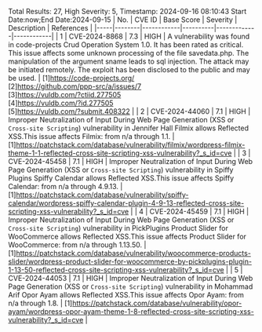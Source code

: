 Total Results: 27, High Severity: 5, Timestamp: 2024-09-16 08:10:43
Start Date:now;End Date:2024-09-15
| No. | CVE ID | Base Score | Severity | Description | References |
|-----|--------|------------|----------|-------------|------------|
| 1 | CVE-2024-8868 | 7.3  | HIGH | A vulnerability was found in code-projects Crud Operation System 1.0. It has been rated as critical. This issue affects some unknown processing of the file savedata.php. The manipulation of the argument sname leads to sql injection. The attack may be initiated remotely. The exploit has been disclosed to the public and may be used. | [1]https://code-projects.org/<br>[2]https://github.com/ppp-src/a/issues/7<br>[3]https://vuldb.com/?ctiid.277505<br>[4]https://vuldb.com/?id.277505<br>[5]https://vuldb.com/?submit.408322 |
| 2 | CVE-2024-44060 | 7.1  | HIGH | Improper Neutralization of Input During Web Page Generation (XSS or `Cross-site Scripting`) vulnerability in Jennifer Hall Filmix allows Reflected XSS.This issue affects Filmix: from n/a through 1.1. | [1]https://patchstack.com/database/vulnerability/filmix/wordpress-filmix-theme-1-1-reflected-cross-site-scripting-xss-vulnerability?_s_id=cve |
| 3 | CVE-2024-45458 | 7.1  | HIGH | Improper Neutralization of Input During Web Page Generation (XSS or `Cross-site Scripting`) vulnerability in Spiffy Plugins Spiffy Calendar allows Reflected XSS.This issue affects Spiffy Calendar: from n/a through 4.9.13. | [1]https://patchstack.com/database/vulnerability/spiffy-calendar/wordpress-spiffy-calendar-plugin-4-9-13-reflected-cross-site-scripting-xss-vulnerability?_s_id=cve |
| 4 | CVE-2024-45459 | 7.1  | HIGH | Improper Neutralization of Input During Web Page Generation (XSS or `Cross-site Scripting`) vulnerability in PickPlugins Product Slider for WooCommerce allows Reflected XSS.This issue affects Product Slider for WooCommerce: from n/a through 1.13.50. | [1]https://patchstack.com/database/vulnerability/woocommerce-products-slider/wordpress-product-slider-for-woocommerce-by-pickplugins-plugin-1-13-50-reflected-cross-site-scripting-xss-vulnerability?_s_id=cve |
| 5 | CVE-2024-44053 | 7.1  | HIGH | Improper Neutralization of Input During Web Page Generation (XSS or `Cross-site Scripting`) vulnerability in Mohammad Arif Opor Ayam allows Reflected XSS.This issue affects Opor Ayam: from n/a through 1.8. | [1]https://patchstack.com/database/vulnerability/opor-ayam/wordpress-opor-ayam-theme-1-8-reflected-cross-site-scripting-xss-vulnerability?_s_id=cve |
